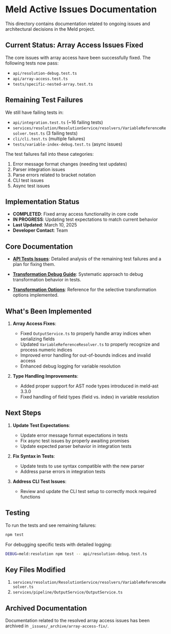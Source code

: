 # Meld Active Issues Documentation

This directory contains documentation related to ongoing issues and architectural decisions in the Meld project.

## Current Status: Array Access Issues Fixed

The core issues with array access have been successfully fixed. The following tests now pass:
- `api/resolution-debug.test.ts`
- `api/array-access.test.ts`
- `tests/specific-nested-array.test.ts`

## Remaining Test Failures

We still have failing tests in:
- `api/integration.test.ts` (~16 failing tests)
- `services/resolution/ResolutionService/resolvers/VariableReferenceResolver.test.ts` (3 failing tests)
- `cli/cli.test.ts` (multiple failures)
- `tests/variable-index-debug.test.ts` (async issues)

The test failures fall into these categories:
1. Error message format changes (needing test updates)
2. Parser integration issues
3. Parse errors related to bracket notation
4. CLI test issues
5. Async test issues

## Implementation Status

- **COMPLETED**: Fixed array access functionality in core code
- **IN PROGRESS**: Updating test expectations to match current behavior
- **Last Updated**: March 10, 2025
- **Developer Contact**: Team

## Core Documentation

- **[API Tests Issues](./api-tests.md)**: Detailed analysis of the remaining test failures and a plan for fixing them.

- **[Transformation Debug Guide](./transformation-debug-guide.md)**: Systematic approach to debug transformation behavior in tests.

- **[Transformation Options](./transformation-options.md)**: Reference for the selective transformation options implemented.

## What's Been Implemented

1. **Array Access Fixes**:
   - Fixed `OutputService.ts` to properly handle array indices when serializing fields
   - Updated `VariableReferenceResolver.ts` to properly recognize and process numeric indices
   - Improved error handling for out-of-bounds indices and invalid access
   - Enhanced debug logging for variable resolution

2. **Type Handling Improvements**:
   - Added proper support for AST node types introduced in meld-ast 3.3.0
   - Fixed handling of field types (field vs. index) in variable resolution

## Next Steps

1. **Update Test Expectations**:
   - Update error message format expectations in tests
   - Fix async test issues by properly awaiting promises
   - Update expected parser behavior in integration tests

2. **Fix Syntax in Tests**:
   - Update tests to use syntax compatible with the new parser
   - Address parse errors in integration tests

3. **Address CLI Test Issues**:
   - Review and update the CLI test setup to correctly mock required functions

## Testing

To run the tests and see remaining failures:

```bash
npm test
```

For debugging specific tests with detailed logging:

```bash
DEBUG=meld:resolution npm test -- api/resolution-debug.test.ts
```

## Key Files Modified

1. `services/resolution/ResolutionService/resolvers/VariableReferenceResolver.ts` 
2. `services/pipeline/OutputService/OutputService.ts`

## Archived Documentation

Documentation related to the resolved array access issues has been archived in `_issues/_archive/array-access-fix/`.